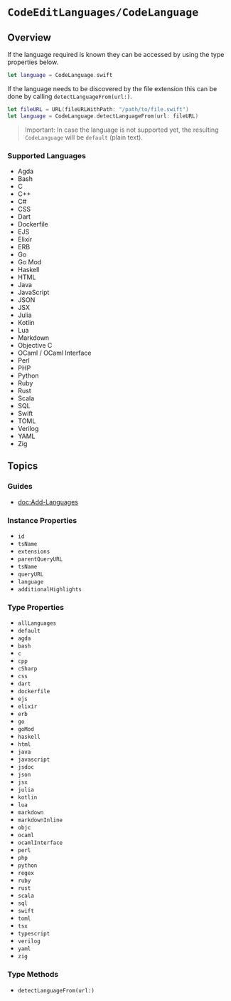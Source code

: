 # ``CodeEditLanguages/CodeLanguage``

## Overview

If the language required is known they can be accessed by using the type properties below.

```swift
let language = CodeLanguage.swift
```

If the language needs to be discovered by the file extension this can be done by calling ``detectLanguageFrom(url:)``.

```swift
let fileURL = URL(fileURLWithPath: "/path/to/file.swift")
let language = CodeLanguage.detectLanguageFrom(url: fileURL)
```

> Important: In case the language is not supported yet, the resulting ``CodeLanguage`` will be ``default`` (plain text).

### Supported Languages

- Agda
- Bash
- C
- C++
- C#
- CSS
- Dart
- Dockerfile
- EJS
- Elixir
- ERB
- Go
- Go Mod
- Haskell
- HTML
- Java
- JavaScript
- JSON
- JSX
- Julia
- Kotlin
- Lua
- Markdown
- Objective C
- OCaml / OCaml Interface
- Perl
- PHP
- Python
- Ruby
- Rust
- Scala
- SQL
- Swift
- TOML
- Verilog
- YAML
- Zig

## Topics

### Guides

- <doc:Add-Languages>

### Instance Properties

- ``id``
- ``tsName``
- ``extensions``
- ``parentQueryURL``
- ``tsName``
- ``queryURL``
- ``language``
- ``additionalHighlights``

### Type Properties

- ``allLanguages``
- ``default``
- ``agda``
- ``bash``
- ``c``
- ``cpp``
- ``cSharp``
- ``css``
- ``dart``
- ``dockerfile``
- ``ejs``
- ``elixir``
- ``erb``
- ``go``
- ``goMod``
- ``haskell``
- ``html``
- ``java``
- ``javascript``
- ``jsdoc``
- ``json``
- ``jsx``
- ``julia``
- ``kotlin``
- ``lua``
- ``markdown``
- ``markdownInline``
- ``objc``
- ``ocaml``
- ``ocamlInterface``
- ``perl``
- ``php``
- ``python``
- ``regex``
- ``ruby``
- ``rust``
- ``scala``
- ``sql``
- ``swift``
- ``toml``
- ``tsx``
- ``typescript``
- ``verilog``
- ``yaml``
- ``zig``

### Type Methods

- ``detectLanguageFrom(url:)``
